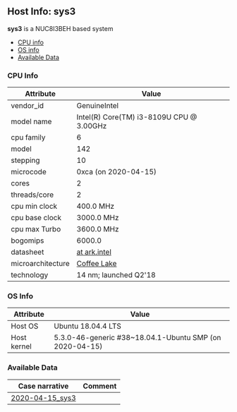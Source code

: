 ## Host Info: sys3

**sys3** is a NUC8I3BEH based system

- [CPU info](#user-content-cpu)
- [OS info](#user-content-os)
- [Available Data](#user-content-data)

### <a id="cpu">CPU Info</a>

| Attribute | Value |
| --------- | ----- |
| vendor_id    | GenuineIntel |
| model name   | Intel(R) Core(TM) i3-8109U CPU @ 3.00GHz |
| cpu family   | 6 |
| model        | 142 |
| stepping     | 10 |
| microcode    | 0xca (on 2020-04-15) |
| cores        | 2 |
| threads/core | 2 |
| cpu min clock   |  400.0 MHz |
| cpu base clock  | 3000.0 MHz |
| cpu max Turbo   | 3600.0 MHz |
| bogomips     |6000.0 |
| datasheet    | [at ark.intel](https://ark.intel.com/content/www/us/en/ark/products/135936/intel-core-i3-8109u-processor-4m-cache-up-to-3-60-ghz.html) |
| microarchitecture | [Coffee Lake](https://en.wikipedia.org/wiki/Coffee_Lake) |
| technology   | 14 nm; launched Q2'18 |

### <a id="os">OS Info</a>

| Attribute | Value |
| --------- | ----- |
| Host OS      | Ubuntu 18.04.4 LTS |
| Host kernel  | 5.3.0-46-generic #38~18.04.1-Ubuntu SMP  (on 2020-04-15) |

### <a id="data">Available Data</a>

| Case narrative | Comment |
| -------------- | ------- |
| [2020-04-15_sys3](2020-04-15_sys3.md) |  |

